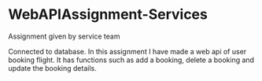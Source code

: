 # WebAPIAssignment-Services
Assignment given by service team


Connected to database. In this assignment I have made a web api of user booking flight. It has functions such as add a booking, delete a booking and update the booking details.
